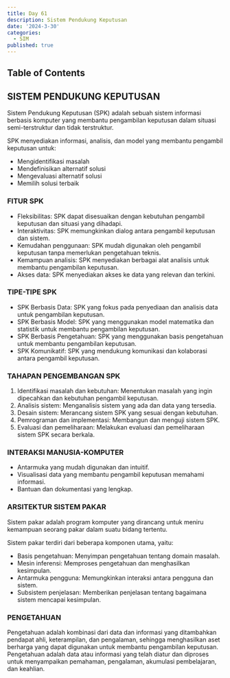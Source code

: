 ```yaml
---
title: Day 61
description: Sistem Pendukung Keputusan
date: '2024-3-30'
categories:
  - SIM
published: true
---
```


## Table of Contents

## SISTEM PENDUKUNG KEPUTUSAN

Sistem Pendukung Keputusan (SPK) adalah sebuah sistem informasi berbasis komputer yang membantu pengambilan keputusan dalam situasi semi-terstruktur dan tidak terstruktur.

SPK menyediakan informasi, analisis, dan model yang membantu pengambil keputusan untuk:

- Mengidentifikasi masalah
- Mendefinisikan alternatif solusi
- Mengevaluasi alternatif solusi
- Memilih solusi terbaik

### FITUR SPK

- Fleksibilitas: SPK dapat disesuaikan dengan kebutuhan pengambil keputusan dan situasi yang dihadapi.
- Interaktivitas: SPK memungkinkan dialog antara pengambil keputusan dan sistem.
- Kemudahan penggunaan: SPK mudah digunakan oleh pengambil keputusan tanpa memerlukan pengetahuan teknis.
- Kemampuan analisis: SPK menyediakan berbagai alat analisis untuk membantu pengambilan keputusan.
- Akses data: SPK menyediakan akses ke data yang relevan dan terkini.

### TIPE-TIPE SPK

- SPK Berbasis Data: SPK yang fokus pada penyediaan dan analisis data untuk pengambilan keputusan.
- SPK Berbasis Model: SPK yang menggunakan model matematika dan statistik untuk membantu pengambilan keputusan.
- SPK Berbasis Pengetahuan: SPK yang menggunakan basis pengetahuan untuk membantu pengambilan keputusan.
- SPK Komunikatif: SPK yang mendukung komunikasi dan kolaborasi antara pengambil keputusan.

### TAHAPAN PENGEMBANGAN SPK

1. Identifikasi masalah dan kebutuhan: Menentukan masalah yang ingin dipecahkan dan kebutuhan pengambil keputusan.
2. Analisis sistem: Menganalisis sistem yang ada dan data yang tersedia.
3. Desain sistem: Merancang sistem SPK yang sesuai dengan kebutuhan.
4. Pemrograman dan implementasi: Membangun dan menguji sistem SPK.
5. Evaluasi dan pemeliharaan: Melakukan evaluasi dan pemeliharaan sistem SPK secara berkala.

### INTERAKSI MANUSIA-KOMPUTER

- Antarmuka yang mudah digunakan dan intuitif.
- Visualisasi data yang membantu pengambil keputusan memahami informasi.
- Bantuan dan dokumentasi yang lengkap.

### ARSITEKTUR SISTEM PAKAR

Sistem pakar adalah program komputer yang dirancang untuk meniru kemampuan seorang
pakar dalam suatu bidang tertentu.

Sistem pakar terdiri dari beberapa komponen utama, yaitu:

- Basis pengetahuan: Menyimpan pengetahuan tentang domain masalah.
- Mesin inferensi: Memproses pengetahuan dan menghasilkan kesimpulan.
- Antarmuka pengguna: Memungkinkan interaksi antara pengguna dan sistem.
- Subsistem penjelasan: Memberikan penjelasan tentang bagaimana sistem mencapai kesimpulan.

### PENGETAHUAN

Pengetahuan adalah kombinasi dari data dan informasi yang ditambahkan pendapat ahli, keterampilan, dan pengalaman, sehingga menghasilkan aset berharga yang dapat digunakan untuk membantu pengambilan keputusan. Pengetahuan adalah data atau informasi yang telah diatur dan diproses untuk menyampaikan pemahaman, pengalaman, akumulasi pembelajaran, dan keahlian.
